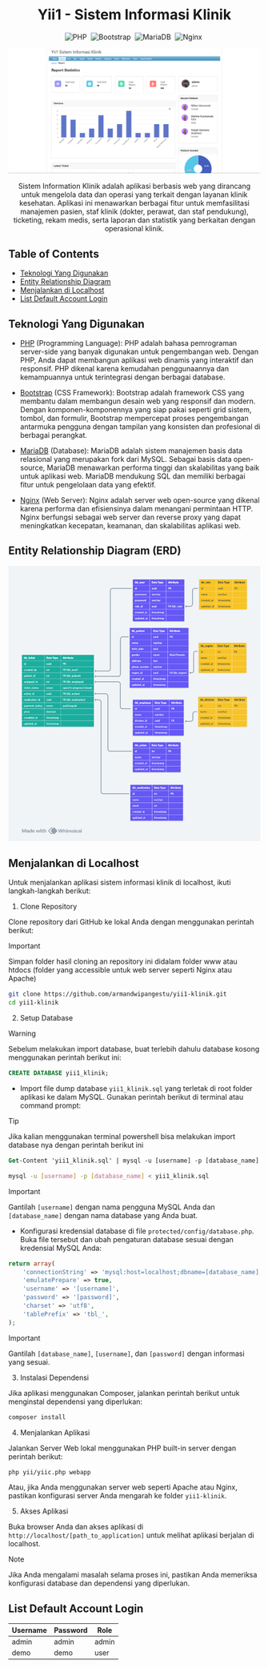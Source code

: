 <h1 align="center">Yii1 - Sistem Informasi Klinik</h1>

<div align="center">

![PHP](https://img.shields.io/badge/-PHP-05122A?style=flat&logo=php)&nbsp;
![Bootstrap](https://img.shields.io/badge/-Bootstrap-05122A?style=flat&logo=bootstrap)&nbsp;
![MariaDB](https://img.shields.io/badge/-MariaDB-05122A?style=flat&logo=mariadb)&nbsp;
![Nginx](https://img.shields.io/badge/-Nginx-05122A?style=flat&logo=nginx)&nbsp;

</div>

<img src="images/preview.png" alt="Preview">

<p align="center">Sistem Information Klinik adalah aplikasi berbasis web yang dirancang untuk mengelola data dan operasi yang terkait dengan layanan klinik kesehatan. Aplikasi ini menawarkan berbagai fitur untuk memfasilitasi manajemen pasien, staf klinik (dokter, perawat, dan staf pendukung), ticketing, rekam medis, serta laporan dan statistik yang berkaitan dengan operasional klinik.</p>

## Table of Contents

- [Teknologi Yang Digunakan](#teknologi-yang-digunakan)
- [Entity Relationship Diagram](#entity-relationship-diagram-erd)
- [Menjalankan di Localhost](#menjalankan-di-localhost)
- [List Default Account Login](#list-default-account-login)

## Teknologi Yang Digunakan

- [PHP](https://www.php.net/) (Programming Language): PHP adalah bahasa pemrograman server-side yang banyak digunakan untuk pengembangan web. Dengan PHP, Anda dapat membangun aplikasi web dinamis yang interaktif dan responsif. PHP dikenal karena kemudahan penggunaannya dan kemampuannya untuk terintegrasi dengan berbagai database.

- [Bootstrap](https://getbootstrap.com/) (CSS Framework): Bootstrap adalah framework CSS yang membantu dalam membangun desain web yang responsif dan modern. Dengan komponen-komponennya yang siap pakai seperti grid sistem, tombol, dan formulir, Bootstrap mempercepat proses pengembangan antarmuka pengguna dengan tampilan yang konsisten dan profesional di berbagai perangkat.

- [MariaDB](https://mariadb.org/) (Database): MariaDB adalah sistem manajemen basis data relasional yang merupakan fork dari MySQL. Sebagai basis data open-source, MariaDB menawarkan performa tinggi dan skalabilitas yang baik untuk aplikasi web. MariaDB mendukung SQL dan memiliki berbagai fitur untuk pengelolaan data yang efektif.

- [Nginx](https://www.nginx.com/) (Web Server): Nginx adalah server web open-source yang dikenal karena performa dan efisiensinya dalam menangani permintaan HTTP. Nginx berfungsi sebagai web server dan reverse proxy yang dapat meningkatkan kecepatan, keamanan, dan skalabilitas aplikasi web.

## Entity Relationship Diagram (ERD)

![Entity Relationship Diagram (ERD)](images/erd.png)

## Menjalankan di Localhost

Untuk menjalankan aplikasi sistem informasi klinik di localhost, ikuti langkah-langkah berikut:

1. Clone Repository

Clone repository dari GitHub ke lokal Anda dengan menggunakan perintah berikut:

> [!IMPORTANT]
> Simpan folder hasil cloning an repository ini didalam folder www atau htdocs (folder yang accessible untuk web server seperti Nginx atau Apache)

```bash
git clone https://github.com/armandwipangestu/yii1-klinik.git
cd yii1-klinik
```

2. Setup Database

> [!WARNING]
> Sebelum melakukan import database, buat terlebih dahulu database kosong menggunakan perintah berikut ini:
>
> ```sql
> CREATE DATABASE yii1_klinik;
> ```

- Import file dump database `yii1_klinik.sql` yang terletak di root folder aplikasi ke dalam MySQL. Gunakan perintah berikut di terminal atau command prompt:

> [!TIP]
> Jika kalian menggunakan terminal powershell bisa melakukan import database nya dengan perintah berikut ini
>
> ```ps
> Get-Content 'yii1_klinik.sql' | mysql -u [username] -p [database_name]
> ```

```bash
mysql -u [username] -p [database_name] < yii1_klinik.sql
```

> [!IMPORTANT]
> Gantilah `[username]` dengan nama pengguna MySQL Anda dan `[database_name]` dengan nama database yang Anda buat.

- Konfigurasi kredensial database di file `protected/config/database.php`. Buka file tersebut dan ubah pengaturan database sesuai dengan kredensial MySQL Anda:

```php
return array(
    'connectionString' => 'mysql:host=localhost;dbname=[database_name]',
    'emulatePrepare' => true,
    'username' => '[username]',
    'password' => '[password]',
    'charset' => 'utf8',
	'tablePrefix' => 'tbl_',
);
```

> [!IMPORTANT]
> Gantilah `[database_name]`, `[username]`, dan `[password]` dengan informasi yang sesuai.

3. Instalasi Dependensi

Jika aplikasi menggunakan Composer, jalankan perintah berikut untuk menginstal dependensi yang diperlukan:

```bash
composer install
```

4. Menjalankan Aplikasi

Jalankan Server Web lokal menggunakan PHP built-in server dengan perintah berikut:

```bash
php yii/yiic.php webapp
```

Atau, jika Anda menggunakan server web seperti Apache atau Nginx, pastikan konfigurasi server Anda mengarah ke folder `yii1-klinik`.

5. Akses Aplikasi

Buka browser Anda dan akses aplikasi di `http://localhost/[path_to_application]` untuk melihat aplikasi berjalan di localhost.

> [!NOTE]
> Jika Anda mengalami masalah selama proses ini, pastikan Anda memeriksa konfigurasi database dan dependensi yang diperlukan.

## List Default Account Login

| Username | Password | Role  |
| -------- | -------- | ----- |
| admin    | admin    | admin |
| demo     | demo     | user  |
